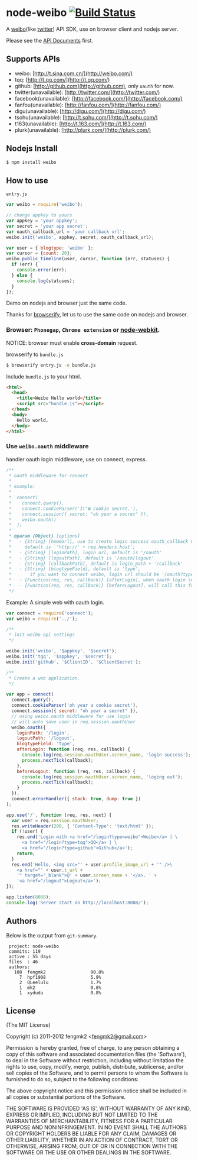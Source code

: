 # node-weibo [![Build Status](https://secure.travis-ci.org/fengmk2/node-weibo.png)](http://travis-ci.org/fengmk2/node-weibo)

A [weibo](http://weibo.com)(like [twitter](http://twitter.com)) API SDK, use on browser client and nodejs server.

Please see the [API Documents](https://github.com/fengmk2/node-weibo/blob/master/api.md) first.

## Supports APIs

 * weibo: [http://t.sina.com.cn/](http://weibo.com/)
 * tqq: [http://t.qq.com/](http://t.qq.com/)
 * github: [http://github.com](http://github.com), only `oauth` for now.
 * twitter(unavailable): [http://twitter.com/](http://twitter.com/)
 * facebook(unavailable): [http://facebook.com/](http://facebook.com/)
 * fanfou(unavailable): [http://fanfou.com/](http://fanfou.com/)
 * digu(unavailable): [http://digu.com/](http://digu.com/)
 * tsohu(unavailable): [http://t.sohu.com/](http://t.sohu.com/)
 * t163(unavailable): [http://t.163.com/](http://t.163.com/)
 * plurk(unavailable): [http://plurk.com/](http://plurk.com/)

## Nodejs Install

```bash
$ npm install weibo
```

## How to use

`entry.js`

```js
var weibo = require('weibo');

// change appkey to yours
var appkey = 'your appkey';
var secret = 'your app secret';
var oauth_callback_url = 'your callback url';
weibo.init('weibo', appkey, secret, oauth_callback_url);

var user = { blogtype: 'weibo' };
var cursor = {count: 20};
weibo.public_timeline(user, cursor, function (err, statuses) {
  if (err) {
    console.error(err);
  } else {
    console.log(statuses);
  }
});
```

Demo on nodejs and browser just the same code.

Thanks for [browserify](https://github.com/substack/node-browserify),
let us to use the same code on nodejs and browser.

### Browser: `Phonegap`, `Chrome extension` or [node-webkit](https://github.com/rogerwang/node-webkit).

NOTICE: browser must enable **cross-domain** request.

browserify to `bundle.js`

```bash
$ browserify entry.js -o bundle.js
```

Include `bundle.js` to your html.

```html
<html>
  <head>
    <title>Weibo Hello world</title>
    <script src="bundle.js"></script>
  </head>
  <body>
    Hello world.
  </body>
</html>
```
    
### Use `weibo.oauth` middleware

handler oauth login middleware, use on connect, express.

```js
/**
 * oauth middleware for connect
 *
 * example:
 *
 *  connect(
 *    connect.query(),
 *    connect.cookieParser('I\'m cookie secret.'),
 *    connect.session({ secret: "oh year a secret" }),
 *    weibo.oauth()
 *  );
 *
 * @param {Object} [options]
 *   - {String} [homeUrl], use to create login success oauth_callback url with referer header, 
 *     default is `'http://' + req.headers.host`;
 *   - {String} [loginPath], login url, default is '/oauth'
 *   - {String} [logoutPath], default is '/oauth/logout'
 *   - {String} [callbackPath], default is login_path + '/callback'
 *   - {String} [blogtypeField], default is 'type', 
 *       if you want to connect weibo, login url should be '/oauth?type=weibo'
 *   - {Function(req, res, callback)} [afterLogin], when oauth login success, will call this function.
 *   - {Function(req, res, callback)} [beforeLogout], will call this function before user logout.
 */
```
    
Example: A simple web with oauth login.

```js
var connect = require('connect');
var weibo = require('../');

/**
 * init weibo api settings
 */ 

weibo.init('weibo', '$appkey', '$secret');
weibo.init('tqq', '$appkey', '$secret');
weibo.init('github', '$ClientID', '$ClientSecret');

/**
 * Create a web application.
 */

var app = connect(
  connect.query(),
  connect.cookieParser('oh year a cookie secret'),
  connect.session({ secret: "oh year a secret" }),
  // using weibo.oauth middleware for use login
  // will auto save user in req.session.oauthUser
  weibo.oauth({
    loginPath: '/login',
    logoutPath: '/logout',
    blogtypeField: 'type',
    afterLogin: function (req, res, callback) {
      console.log(req.session.oauthUser.screen_name, 'login success');
      process.nextTick(callback);
    },
    beforeLogout: function (req, res, callback) {
      console.log(req.session.oauthUser.screen_name, 'loging out');
      process.nextTick(callback);
    }
  }),
  connect.errorHandler({ stack: true, dump: true })
);

app.use('/', function (req, res, next) {
  var user = req.session.oauthUser;
  res.writeHeader(200, { 'Content-Type': 'text/html' });
  if (!user) {
    res.end('Login with <a href="/login?type=weibo">Weibo</a> | \
      <a href="/login?type=tqq">QQ</a> | \
      <a href="/login?type=github">Github</a>');
    return;
  }
  res.end('Hello, <img src="' + user.profile_image_url + '" />\
    <a href="' + user.t_url + 
    '" target="_blank">@' + user.screen_name + '</a>. ' + 
    '<a href="/logout">Logout</a>');
});

app.listen(8088);
console.log('Server start on http://localhost:8088/');
```

## Authors

Below is the output from `git-summary`.

```
 project: node-weibo
 commits: 119
 active : 55 days
 files  : 46
 authors: 
   108  fengmk2                 90.8%
     7  hpf1908                 5.9%
     2  QLeelulu                1.7%
     1  mk2                     0.8%
     1  xydudu                  0.8%
```

## License 

(The MIT License)

Copyright (c) 2011-2012 fengmk2 &lt;fengmk2@gmail.com&gt;

Permission is hereby granted, free of charge, to any person obtaining
a copy of this software and associated documentation files (the
'Software'), to deal in the Software without restriction, including
without limitation the rights to use, copy, modify, merge, publish,
distribute, sublicense, and/or sell copies of the Software, and to
permit persons to whom the Software is furnished to do so, subject to
the following conditions:

The above copyright notice and this permission notice shall be
included in all copies or substantial portions of the Software.

THE SOFTWARE IS PROVIDED 'AS IS', WITHOUT WARRANTY OF ANY KIND,
EXPRESS OR IMPLIED, INCLUDING BUT NOT LIMITED TO THE WARRANTIES OF
MERCHANTABILITY, FITNESS FOR A PARTICULAR PURPOSE AND NONINFRINGEMENT.
IN NO EVENT SHALL THE AUTHORS OR COPYRIGHT HOLDERS BE LIABLE FOR ANY
CLAIM, DAMAGES OR OTHER LIABILITY, WHETHER IN AN ACTION OF CONTRACT,
TORT OR OTHERWISE, ARISING FROM, OUT OF OR IN CONNECTION WITH THE
SOFTWARE OR THE USE OR OTHER DEALINGS IN THE SOFTWARE.
